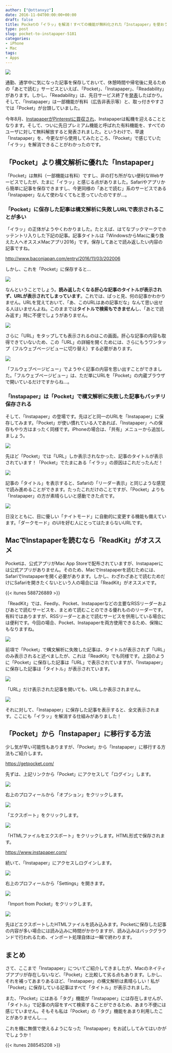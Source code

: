 ```yaml
---
author: ["@ottanxyz"]
date: 2016-11-04T00:00:00+00:00
draft: false
title: Pocketの「イラッ」を解消！すべての機能が無料化された「Instapaper」を使おう！
type: post
slug: pocket-to-instapaper-5181
categories:
- iPhone
- Mac
tags:
- Apps
---
```


![](/uploads/2016/11/161104-581c764c4a0e8.jpg)






通勤、通学中に気になった記事を保存しておいて、休憩時間や帰宅後に見るための「あとで読む」サービスといえば、「Pocket」、「Instapaper」、「Readability」があります。しかし、「Readability」は、先日サービス終了を[発表](https://www.readability.com/)したばかり。そして、「Instapaper」は一部機能が有料（広告非表示等）と、取っ付きやすさでは「Pocket」が台頭していました。





今年8月、[InstapaperがPinterestに買収され](http://blog.instapaper.com/post/149374303661)、Instapaperは転機を迎えることとなります。そして、ついに先日プレミアム機能と呼ばれた有料機能を、すべてのユーザに対して無料解放すると発表されました。というわけで、早速「Instapaper」を、今更ながら使用してみたところ、「Pocket」で感じていた「イラッ」を解消できることがわかったのです。





## 「Pocket」より構文解析に優れた「Instapaper」





「Pocket」は無料（一部機能は有料）ですし、非の打ち所がない便利なWebサービスでしたが、たまに「イラッ」と感じる点がありました。Safariやアプリから簡単に記事を保存できますし、今更同様の「あとで読む」系のサービスである「Instapaper」なんて使わなくてもと思っていたのですが…。





### 「Pocket」に保存した記事は構文解析に失敗しURLで表示されることが多い





「イラッ」の正体がようやくわかりました。たとえば、はてなブックマークでホッテントリ入りした下記の記事。記事タイトルは「WindowsからMacに乗り換えた人へオススメMacアプリ2016」です。保存してあとで読み返したい内容の記事ですね。



http://www.baconjapan.com/entry/2016/11/03/202006



しかし、これを「Pocket」に保存すると…





![](/uploads/2016/11/161104-581c7658ef22a.png)






なんということでしょう。**読み返したくなる肝心な記事のタイトルが表示されず、URLが表示されてしまっています**。これでは、ぱっと見、何の記事かわかりません。URLを覚えておいて、「あ、このURLはあの記事だな」なんて思い出せる人はいませんよね。このままでは**タイトルで検索もできません**し、「あとで読み返す」時に不便でしょうがありません。





![](/uploads/2016/11/161104-581c765da897d.png)






さらに「URL」をタップしても表示されるのはこの画面。肝心な記事の内容も取得できていないため、この「URL」の詳細を開くためには、さらにもうワンタップ（フルウェブページビューに切り替え）する必要があります。





![](/uploads/2016/11/161104-581c7663cc420.png)






「フルウェブページビュー」でようやく記事の内容を思い出すことができました。「フルウェブページビュー」は、ただ単にURLを「Pocket」の内蔵ブラウザで開いているだけですからね…。





### 「Instapaper」は「Pocket」で構文解析に失敗した記事もバッチリ保存される





そして、「Instapaper」の登場です。先ほどと同一のURLを「Instapaper」に保存してみます。「Pocket」が使い慣れている人であれば、「Instapaper」への保存もやり方はまったく同様です。iPhoneの場合は、「共有」メニューから追加しましょう。





![](/uploads/2016/11/161104-581c7668ab124.png)






先ほど「Pocket」では「URL」しか表示されなかった、記事のタイトルが表示されています！「Pocket」でたまにある「イラッ」の原因はこれだったんだ！





![](/uploads/2016/11/161104-581c766d3cbb6.png)






記事の「タイトル」を表示すると、Safariの「リーダー表示」と同じような感覚で読み進めることができます。たったこれだけのことですが、「Pocket」よりも「Instapaper」の方が素晴らしいと感動できた点です。





![](/uploads/2016/11/161104-581c76721ff02.png)






日没とともに、目に優しい「ナイトモード」に自動的に変更する機能も備えています。「ダークモード」のUIを好む人にとってはたまらないURLです。





## MacでInstapaperを読むなら「ReadKit」がオススメ





Pocketは、公式アプリがMac App Storeで配布されていますが、Instapaperには公式アプリがありません。そのため、MacでInstapaperを読むためには、SafariでInstapaperを開く必要があります。しかし、わざわざあとで読むためだけにSafariを開きたくないという人の場合には「ReadKit」がオススメです。



{{< itunes 588726889 >}}



「ReadKit」では、Feedly、Pocket、Instapaperなどの主要なRSSリーダーおよびあとで読むサービスを、まとめて読むことのできる優れもののリーダーです。有料ではありますが、RSSリーダーとあとで読むサービスを併用している場合には便利です。今回の場合、Pocket、Instapaperを両方使用できるため、保険にもなりますね。





![](/uploads/2016/11/161104-581c7e83a3d47.png)






前項で「Pocket」で構文解析に失敗した記事は、タイトルが表示されず「URL」のみ表示されると述べましたが、これは「ReadKit」でも同様です。上図のように「Pocket」に保存した記事は「URL」で表示されていますが、「Instapaper」に保存した記事は「タイトル」が表示されています。





![](/uploads/2016/11/161104-581c7e8ca4592.png)






「URL」だけ表示された記事を開いても、URLしか表示されません。





![](/uploads/2016/11/161104-581c7e9516c5c.png)






それに対して、「Instapaper」に保存した記事を表示すると、全文表示されます。ここにも「イラッ」を解消する仕組みがありました！





## 「Pocket」から「Instapaper」に移行する方法





少し気が早い可能性もありますが、「Pocket」から「Instapaper」に移行する方法もご紹介します。



https://getpocket.com/



先ずは、上記リンクから「Pocket」にアクセスして「ログイン」します。





![](/uploads/2016/11/161104-581c780d8c646.png)






右上のプロフィールから「オプション」をクリックします。





![](/uploads/2016/11/161104-581c781633cc1.png)






「エクスポート」をクリックします。





![](/uploads/2016/11/161104-581c781c2f2d1.png)






「HTMLファイルをエクスポート」をクリックします。HTML形式で保存されます。



https://www.instapaper.com/



続いて、「Instapaper」にアクセスしログインします。





![](/uploads/2016/11/161104-581c782583ebb.png)






右上のプロフィールから「Settings」を開きます。





![](/uploads/2016/11/161104-581c782accefc.png)






「Import from Pocket」をクリックします。





![](/uploads/2016/11/161104-581c7830c3302.png)






先ほどエクスポートしたHTMLファイルを読み込みます。Pocketに保存した記事の内容が多い場合には読み込みに時間がかかりますが、読み込みはバックグラウンドで行われるため、インポート処理自体は一瞬で終わります。





## まとめ





さて、ここまで「Instapaper」についてご紹介してきましたが、Macのネイティブアプリが存在しないなど、「Pocket」と比較して劣る点もあります。しかし、それを補ってあまりあるほど、「Instapaper」の構文解析は素晴らしい！私が「Pocket」に保存している記事はすべて「タイトル」が表示されました。





また、「Pocket」にはある「タグ」機能が「Instapaper」には存在しませんが、「タイトル」で記事の内容をすべて検索することができるため、あまり不便には感じていません。そもそも私は「Pocket」の「タグ」機能をあまり利用したことがありませんし…。





これを機に無償で使えるようになった「Instapaper」をお試ししてみてはいかがでしょうか！



{{< itunes 288545208 >}}
